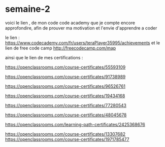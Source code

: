 # semaine-2
voici le lien , de mon code code academy que je compte encore approfondire, afin de prouver ma motivation et l'envie d'apprendre a coder

le lien : https://www.codecademy.com/fr/users/teraPlayer35995/achievements
 et le lien de free code camp http://freecodecamp.com/map


ainsi que le lien de mes certifications :

https://openclassrooms.com/course-certificates/55593109

https://openclassrooms.com/course-certificates/91738989

https://openclassrooms.com/course-certificates/96526761

https://openclassrooms.com/course-certificates/19434168

https://openclassrooms.com/course-certificates/77280543

https://openclassrooms.com/course-certificates/48045678

https://openclassrooms.com/learning-path-certificates/2425368676

https://openclassrooms.com/course-certificates/13307682
https://openclassrooms.com/course-certificates/1971785477
